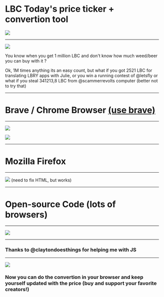 # LBC Today's price ticker + convertion tool 

![](https://i.ibb.co/3SmZWyk/Screenshot-4.jpg)

---

[![](https://i.ibb.co/Drv0Kmb/Screenshot-3.jpg)](https://lbry.tv/@code:a/lbc:7?r=CJ7qFSjiY3ERc9Gj5pRPR3iqey7DdF74)

You know when you get 1 million LBC and don't know how much weed/beer you can buy with it ?

 Ok, 1M times anything its an easy count, but what if you got 2521 LBC for translating LBRY apps with Julie, or you win a running contest of @letsfly or what if you steal 341213,8 LBC from @scammerrevolts computer (better not to try that) 

---
# Brave / Chrome Browser [(use brave)](https://brave.com/?ref=duw104)
---
[![](https://i.ibb.co/ZmFRFTB/brave-button.png)](https://chrome.google.com/webstore/detail/lbc-today/ealgadmpgaefckfpclemccenfkjihedn/related) 


[![](https://i.ibb.co/z6Hcqy2/chrome-button.png)](https://chrome.google.com/webstore/detail/lbc-today/ealgadmpgaefckfpclemccenfkjihedn/related) 

---
# Mozilla Firefox 
---
[![](https://i.ibb.co/QXvQyYX/firefox-button.png)](https://addons.mozilla.org/firefox/downloads/file/3657516/lbc_today-1.2.1-fx.xpi) 
(need to fix HTML, but works)
 
----
# Open-source Code (lots of browsers)
---
[![](https://i.ibb.co/L5sTFYK/download-button.png)](https://github.com/VladHZC/lbc-today/archive/master.zip)

-------
### Thanks to @claytondoesthings for helping me with JS
------

![](https://i.ibb.co/hsYXzhX/Screenshot-2.png )

### Now you can do the convertion in your browser and keep yourself updated with the price (buy and support your favorite creators!) 
